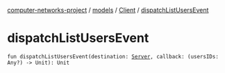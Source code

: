 [computer-networks-project](../../index.md) / [models](../index.md) / [Client](index.md) / [dispatchListUsersEvent](./dispatch-list-users-event.md)

# dispatchListUsersEvent

`fun dispatchListUsersEvent(destination: `[`Server`](../-server/index.md)`, callback: (usersIDs: Any?) -> Unit): Unit`